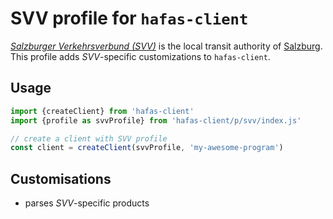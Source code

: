 # SVV profile for `hafas-client`

[*Salzburger Verkehrsverbund (SVV)*](https://de.wikipedia.org/wiki/Salzburger_Verkehrsverbund) is the local transit authority of [Salzburg](https://en.wikipedia.org/wiki/Salzburg). This profile adds *SVV*-specific customizations to `hafas-client`.

## Usage

```js
import {createClient} from 'hafas-client'
import {profile as svvProfile} from 'hafas-client/p/svv/index.js'

// create a client with SVV profile
const client = createClient(svvProfile, 'my-awesome-program')
```


## Customisations

- parses *SVV*-specific products
